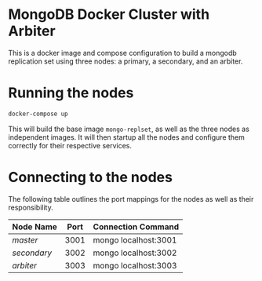 # MongoDB Docker Cluster with Arbiter

This is a docker image and compose configuration to build a mongodb replication set
using three nodes: a primary, a secondary, and an arbiter.

# Running the nodes

```bash
docker-compose up 
```

This will build the base image `mongo-replset`, as well as the three nodes as independent images.
It will then startup all the nodes and configure them correctly for their respective services.

# Connecting to the nodes

The following table outlines the port mappings for the nodes as well as their responsibility.

| Node Name | Port | Connection Command |
|:----------|:----:|:-------------------|
| *master* | 3001 | mongo localhost:3001 |
| *secondary* | 3002 | mongo localhost:3002 |
| *arbiter* | 3003 | mongo localhost:3003 |